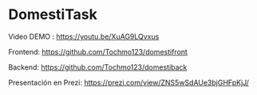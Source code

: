 # DomestiTask

Video DEMO : https://youtu.be/XuAG9LQvxus

Frontend: https://github.com/Tochmo123/domestifront

Backend: https://github.com/Tochmo123/domestiback

Presentación en Prezi: https://prezi.com/view/ZNS5wSdAUe3bjGHFpKjJ/
